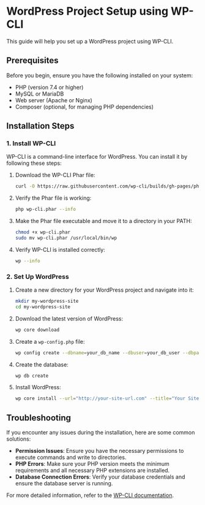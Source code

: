 # WordPress Project Setup using WP-CLI

This guide will help you set up a WordPress project using WP-CLI.

## Prerequisites

Before you begin, ensure you have the following installed on your system:

- PHP (version 7.4 or higher)
- MySQL or MariaDB
- Web server (Apache or Nginx)
- Composer (optional, for managing PHP dependencies)

## Installation Steps

### 1. Install WP-CLI

WP-CLI is a command-line interface for WordPress. You can install it by following these steps:

1. Download the WP-CLI Phar file:

    ```sh
    curl -O https://raw.githubusercontent.com/wp-cli/builds/gh-pages/phar/wp-cli.phar
    ```

2. Verify the Phar file is working:

    ```sh
    php wp-cli.phar --info
    ```

3. Make the Phar file executable and move it to a directory in your PATH:

    ```sh
    chmod +x wp-cli.phar
    sudo mv wp-cli.phar /usr/local/bin/wp
    ```

4. Verify WP-CLI is installed correctly:

    ```sh
    wp --info
    ```

### 2. Set Up WordPress

1. Create a new directory for your WordPress project and navigate into it:

    ```sh
    mkdir my-wordpress-site
    cd my-wordpress-site
    ```

2. Download the latest version of WordPress:

    ```sh
    wp core download
    ```

3. Create a `wp-config.php` file:

    ```sh
    wp config create --dbname=your_db_name --dbuser=your_db_user --dbpass=your_db_password --dbhost=localhost
    ```

4. Create the database:

    ```sh
    wp db create
    ```

5. Install WordPress:

    ```sh
    wp core install --url="http://your-site-url.com" --title="Your Site Title" --admin_user="admin" --admin_password="admin_password" --admin_email="your-email@example.com"
    ```

## Troubleshooting

If you encounter any issues during the installation, here are some common solutions:

- **Permission Issues**: Ensure you have the necessary permissions to execute commands and write to directories.
- **PHP Errors**: Make sure your PHP version meets the minimum requirements and all necessary PHP extensions are installed.
- **Database Connection Errors**: Verify your database credentials and ensure the database server is running.

For more detailed information, refer to the [WP-CLI documentation](https://wp-cli.org/).
